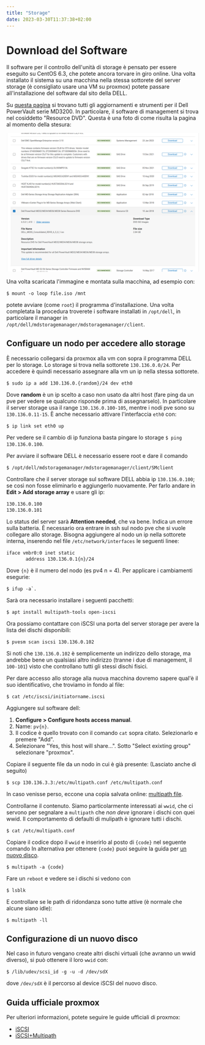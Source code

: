 ```yaml
---
title: "Storage"
date: 2023-03-30T11:37:38+02:00
---
```


# Download del Software

Il software per il controllo dell'unità di storage è pensato per essere eseguito
su CentOS 6.3, che potete ancora torvare in giro online. Una volta installato
il sistema su una macchina nella stessa sottorete del server storage (è
consigliato usare una VM su proxmox) potete passare all'installazione del
software dal sito della DELL.

Su [questa pagina](https://www.dell.com/support/home/en-us/product-support/product/powervault-md3200i/drivers)
si trovano tutti gli aggiornamenti e strumenti per il Dell PowerVault serie MD3200.
In particolare, il software di management si trova nel cosiddetto "Resource DVD".
Questa è una foto di come risulta la pagina al momento della stesura:

![Screenshot della pagina del sito della DELL](screenshot-dell.png)

Una volta scaricata l'immagine e montata sulla macchina, ad esempio con:

```
$ mount -o loop file.iso /mnt
```

potete avviare (come `root`) il programma d'installazione. Una volta completata
la procedura troverete i software installati in `/opt/dell`, in particolare il
manager in `/opt/dell/mdstoragemanager/mdstoragemanager/client`.

## Configuare un nodo per accedere allo storage

È necessario collegarsi da proxmox alla vm con sopra il programma DELL per lo storage.
Lo storage si trova nella sottorete `130.136.0.0/24`. Per accedere è quindi necessario
assegnare alla vm un ip nella stessa sottorete.

```
$ sudo ip a add 130.136.0.{random}/24 dev eth0
```

Dove **random** è un ip scelto a caso non usato da altri host (fare ping da un
pve per vedere se qualcuno risponde prima di assegnarselo). In particolare il
server storage usa il range `130.136.0.100-105`, mentre i nodi pve sono su
`130.136.0.11-15`. È anche necessario attivare l'interfaccia `eth0` con:

```
$ ip link set eth0 up
```

Per vedere se il cambio di ip funziona basta pingare lo storage `$ ping 130.136.0.100`.

Per avviare il software DELL è necessario essere root e dare il comando

```
$ /opt/dell/mdstoragemanager/mdstoragemanager/client/SMclient
```

Controllare che il server storage sul software DELL abbia ip `130.136.0.100`; se
così non fosse eliminarlo e aggiungerlo nuovamente. Per farlo andare in
**Edit > Add storage array** e usare gli ip:

```
130.136.0.100
130.136.0.101
```

Lo status del server sarà **Attention needed**, che va bene. Indica un errore
sulla batteria.
È necessario ora entrare in ssh sul nodo pve che si vuole collegare allo storage.
Bisogna aggiungere al nodo un ip nella sottorete interna, inserendo nel file
`/etc/network/interfaces` le seguenti linee:

```
iface vmbr0:0 inet static
       address 130.136.0.1{n}/24
```

Dove `{n}` è il numero del nodo (es pv4 n = 4). Per applicare i cambiamenti esegurie:

```
$ ifup -a`.
```

Sarà ora necessario installare i seguenti pacchetti:

```
$ apt install multipath-tools open-iscsi
```

Ora possiamo contattare con iSCSI una porta del server storage per avere la
lista dei dischi disponibili:

```
$ pvesm scan iscsi 130.136.0.102
```

Si noti che `130.136.0.102` è semplicemente un indirizzo dello storage, ma andrebbe
bene un qualsiasi altro indirizzo (tranne i due di management, il `100-101`) visto
che controllano tutti gli stessi dischi fisici.

Per dare accesso allo storage alla nuova macchina dovremo sapere qual'è il suo
identificativo, che troviamo in fondo al file:

```
$ cat /etc/iscsi/initiatorname.iscsi
```

Aggiungere sul software dell:

1. **Configure > Configure hosts access manual**.
2. Name: `pv{n}`.
3. Il codice è quello trovato con il comando `cat` sopra citato. Selezionarlo e premere "Add".
4. Selezionare "Yes, this host will share...". Sotto "Select exixting group" selezionare "proxmox".

Copiare il seguente file da un nodo in cui è già presente: (Lasciato anche di seguito)

```
$ scp 130.136.3.3:/etc/multipath.conf /etc/multipath.conf
```

In caso venisse perso, eccone una copia salvata online: [multipath file](multipath.conf).

Controllarne il contenuto. Siamo particolarmente interessati ai `wwid`, che ci
servono per segnalare a `multipath` che _non deve_ ignorare i dischi con quei wwid.
Il comportamento di defaulti di mulipath è ignorare tutti i dischi.

```
$ cat /etc/multipath.conf
```

Copiare il codice dopo il `wwid` e inserirlo al posto di `{code}` nel seguente comando
In alternativa per ottenere `{code}` puoi seguire la guida per [un nuovo disco](#configurazione-di-un-nuovo-disco).

```
$ multipath -a {code}
```

Fare un `reboot` e vedere se i dischi si vedono con

```
$ lsblk
```

E controllare se le path di ridondanza sono tutte attive (è normale che alcune siano idle):

```
$ multipath -ll
```

## Configurazione di un nuovo disco

Nel caso in futuro vengano create altri dischi virtuali (che avranno un wwid
diverso), si può ottenere il loro `wwid` con:

```
$ /lib/udev/scsi_id -g -u -d /dev/sdX
```

dove `/dev/sdX` è il percorso al device iSCSI del nuovo disco.

## Guida ufficiale proxmox

Per ulteriori informazioni, potete seguire le guide ufficiali di proxmox:

- [iSCSI](https://pve.proxmox.com/wiki/Storage:_iSCSI)
- [iSCSI+Multipath](https://pve.proxmox.com/wiki/ISCSI_Multipath)
